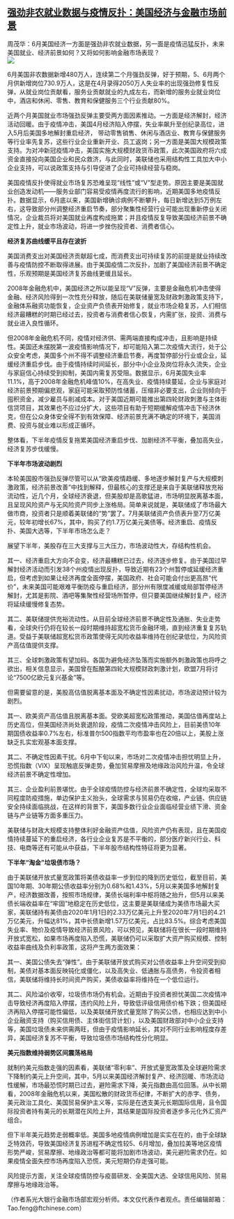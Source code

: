 <!--1594065126000-->
[强劲非农就业数据与疫情反扑：美国经济与金融市场前景](https://cn.ft.com/story/001088420?full=y)
------

<div></div><div class="story-lead">周茂华：6月美国经济一方面是强劲非农就业数据，另一面是疫情迅猛反扑，未来美国就业、经济前景如何？又将如何影响金融市场表现？</div><div class=" story-image image"><img src="https://thumbor.ftacademy.cn/unsafe/1340x754/https://thumbor.ftacademy.cn/unsafe/picture/3/000096943_piclink.jpg"></div><div class="story-body"><div id="story-body-container"><p>6月美国非农数据新增480万人，连续第二个月强劲反弹，好于预期，5、6月两个月供新增岗位730.9万人，这是在4月录得2050万人失业率的出现强劲修复性反弹，从就业岗位贡献看，服务业贡献就业的九成左右，而新增的服务业就业岗位中，酒店和休闲、零售、教育和保健服务三个行业贡献80%。</p><p>近两个月美国就业市场强劲反弹主要受两方面因素推动。一方面是经济解封，经济活动回暖。由于疫情冲击，美国4月经济陷入停摆，失业率飙升至创纪录高位，进入5月后美国多地解封重启经济， 带动零售销售、休闲与酒店业、教育与保健服务等行业率先复苏，这些行业企业重新开业、员工返岗；另一方面是美国大规模政策支持。为对冲新冠疫情冲击，美国实施大规模财政货币政策，此次美国政府将六成资金直接投向美国企业和民众救济，与此同时，美联储也采用结构性工具加大中小企业支持，可以说政策支持与引导促进了企业可持续经营与稳岗。</p><p>美国疫情反扑使得就业市场复苏恐难呈现“线性”或“V”型走势。原因主要是美国就业创造发动机——服务业部门容易受疫情再度流行的影响，近期美国多地疫情反扑。数据显示，6月底以来，美国新增确诊病例不断攀升，每日新增达到5万例左右，这导致部分州调整经济重启节奏，部分聚集性经营行业可能出现重新停业关闭情况，企业裁员将对美国就业再度构成拖累；并且疫情反复导致美国经济前景不确定性上升，就业市场波动，将进一步挫伤投资者、消费者信心。</p><p><b>经济复苏曲线缓平且存在波折</b></p><div  data-o-ads-name="mpu-middle1" class="o-ads in-article-advert" data-o-ads-formats-default="false"  data-o-ads-formats-small="FtcMobileMpu"  data-o-ads-formats-medium="FtcMpu" data-o-ads-formats-large="FtcMpu" data-o-ads-formats-extra="FtcMpu" data-o-ads-targeting="cnpos=middle1;" data-cy='[{"devices":["PC","iPhoneWeb","AndroidWeb","iPhoneApp","AndroidApp"],"pattern":"MPU","position":"Middle1","container":"mpuInStory"}]'></div><p>美国消费支出对美国经济贡献超七成，而消费支出可持续复苏的前提是就业持续改善与疫情防控不断取得进展。由于美国疫情二次反扑，加剧了美国经济前景不确定性，乐观预期是美国经济复苏曲线更缓且延长。</p><p>2008年金融危机中，美国经济之所以能呈现“V”反弹，主要是金融危机冲击使得金融、经济风险得到一次性充分释放，随后在美联储量宽及财政刺激政策支持下，金融体系融资功能恢复，企业资产负债表开始修复，就业市场企稳复苏，人们相信经济最糟糕的时期已经过去，投资者与消费者信心恢复，内需扩张，投资、消费与就业进入良性循环。</p><p>但2008年金融危机不同，疫情对经济供、需两端直接构成冲击，且影响是持续性。美国还未摆脱第一波疫情影响情况下，却可能陷入第二次疫情大流行，处于公众安全考虑，美国多个州不得不调整经济重启节奏，再度暂停部分行业或企业，延缓经济重启步伐。由于疫情持续时间延长，部分中小企业及岗位将永久流失，企业与家庭信心持续受到抑制，美国内需复苏受阻。数据显示，6月美国失业率11.1%，高于2008年金融危机峰值10%，在高失业、疫情持续蔓延，企业与家庭对经济前景预期偏悲观，家庭可能采取预防性储蓄，压缩非必要支出，企业则倾向于囤积资金，减少雇员与削减成本。对于美国近期可能推出第四轮财政刺激与主体街信贷项目，其效果也不应过分扩大，这些项目有助于短期缓解疫情冲击下经济休克，但在公众身体安全得不到有效保障、经济前景充满不确定的环境下，美国消费、投资与就业难以形成正循环。</p><p>整体看，下半年疫情反复拖累美国经济重启步伐、加剧经济不平衡，叠加高失业，经济复苏步伐缓慢。</p><p><b>下半年市场波动剧烈</b></p><p>本轮美国股市强劲反弹尽管可以从“欧美疫情趋缓、多地逐步解封复产与大规模刺激政策，经济前景改善”中找到解释，但最核心的支撑还是来自于美联储释放充裕流动性，近几个月，全球经济衰退，但美股却是高歌猛进，市场明显脱离基本面，且呈现风险资产与无风险资产同步上涨格局。简单来说就是，美联储成了市场最大做市商，投资者只是顺着美联储的“势”罢了。7月美联储资产负债表升至7万亿美元，较年初增长67%，其中，购买了约1.7万亿美元美债等。经济重启、疫情反扑、美国大选等，下半年市场怎么走？</p><div data-o-ads-name="mpu-middle2" class="o-ads in-article-advert" data-o-ads-formats-default="false"  data-o-ads-formats-small="FtcMobileMpu"  data-o-ads-formats-medium="false" data-o-ads-formats-large="false" data-o-ads-formats-extra="false" data-o-ads-targeting="cnpos=middle2;" data-cy='[{"devices":["iPhoneWeb","AndroidWeb","iPhoneApp","AndroidApp"],"pattern":"MPU","position":"Middle2","container":"mpuInStory"}]'></div><p>展望下半年，美股存在三大支撑与三大压力，市场波动性大，存结构性机会。</p><p>其一、经济重启大方向不会变，经济最糟糕已过去，经济逐步修复。由于美国过早解封经济活动而引发38个州疫情出现反扑，导致近期有23个州暂停或延缓经济重启，但考虑到如果让经济再度全面停摆，美国政府、社会可能会付出更高昂“代价”，未来美国可能艰难平衡防疫与重启经济，部分州有限度减缓或局部暂停经济解封，尤其是影院、酒吧等集聚性经营场所暂停，但只要美国继续解封复产，经济将延续缓慢修复态势。</p><p>其二、美联储提供充裕流动性。从目前全球经济前景不确定性及通胀、失业走势看，全球央行仍将在较长一段时期维持超宽松货币金融环境，直到经济重复复苏轨道。受益于美联储超宽松货币政策使得无风险收益率维持在创纪录低位，为风险资产高估值提供支撑。</p><p>其三、全球刺激政策有望加码。各国为避免经济坠落而实施额外刺激政策也将呼之欲出，相关信息显示，美国曾在酝酿第四轮大规模财政刺激计划，欧盟7月将讨论“7500亿欧元复兴基金”等。</p><p>但需要留意的是，美股高估值脱离基本面及不确定性因素扰动，市场波动预计较为剧烈。</p><div data-o-ads-name="mpu-middle3" class="o-ads in-article-advert" data-o-ads-formats-default="false"  data-o-ads-formats-small="FtcMobileMpu"  data-o-ads-formats-medium="false" data-o-ads-formats-large="false" data-o-ads-formats-extra="false" data-o-ads-targeting="cnpos=middle3;" data-cy='[{"devices":["iPhoneWeb","AndroidWeb","iPhoneApp","AndroidApp"],"pattern":"MPU","position":"Middle3","container":"mpuInStory"}]'></div><p>其一、欧美资产高估值且脱离基本面。受欧美超宽松政策推动，美国估值再度站上历史高位，但美国经济尚处衰退阶段，疫情二次疫情冲击风险上，目前美债10年期国债收益率0.7%左右，标准普尔500指数平均市盈率也在20倍以上，美股上涨缺乏扎实宏观基本面支撑。</p><p>其二、不确定性因素干扰。6月中下旬以来，市场对二次疫情冲击担忧明显上升，恐慌指数（VIX）呈现触底反弹走势，叠加贸易摩擦及地缘政治风险升温，令全球经济前景不确定性增加。</p><p>其三、企业盈利前景堪忧。由于全球疫情防控与经济前景不确定性，全球均采取不同程度防疫措施，单边保护主义抬头，全球需求与贸易仍在收缩，产业链、供应链安全持续面临挑战，在这样的背景下，美国多数行业企业面临经营业绩下滑、资金链与产业链等方面多重压力。</p><p>美联储与财政大规模支持整体利好金融资产估值，风险资产仍有表现，且在美国疫情持续蔓延下的重启经济，各行业企业复苏是不平衡的，部分医疗新兴行业、科技、电商等还有可能从中获益，下半年股市结构性特征将更为显著。</p><p><b>下半年“淘金”垃圾债市场？</b></p><div data-o-ads-name="mpu-middle4" class="o-ads in-article-advert" data-o-ads-formats-default="false"  data-o-ads-formats-small="FtcMobileMpu"  data-o-ads-formats-medium="false" data-o-ads-formats-large="false" data-o-ads-formats-extra="false" data-o-ads-targeting="cnpos=middle4;" data-cy='[{"devices":["iPhoneWeb","AndroidWeb","iPhoneApp","AndroidApp"],"pattern":"MPU","position":"Middle4","container":"mpuInStory"}]'></div><p>由于美联储开放式量宽政策将美债收益率一步到位的降到历史低位，截至目前，美国10年期、30年期公债收益率分别为0.68%和1.43%，5月以来美国多地解封复产，经济数据改善，按照市场规律，美债长端利率中枢将随之抬升，但5月以来美债长端收益率在“牢固”地稳定在历史低位，这主要是美联储成为美债市场最大买家，美联储持有美债由2020年1月1日的2.33万亿美元上升至2020年7月1日的4.21万亿美元，升幅达81%，其中长债新增1.57万亿美元，占比83.5%。综合考虑美国失业率、物价及疫情导致经济前景风险，可以预见，美联储将在很长一段时期维持开放式宽松，如果市场再度陷入恐慌，美联储仍可以采取扩大资产购买规模、控制收益率曲线及负利率政策，这将产生两方面效果：</p><p>其一、美国公债失去“弹性”。由于美联储开放式购买对公债收益率上升空间受到抑制，美债对基本面反映钝化或僵化，以及高失业、低通胀与高债务，令投资者相信，美联储将维持长时间资产购买，美债收益率将维持在一个低位运行。</p><p>其二、风险溢价收窄，垃圾债市场仍有机会。近期由于投资者担忧美国二次疫情冲击导致经济再度陷入停摆，违约风险上升，导致低评级信用债价格下跌；但美国经济再陷入停摆可能性偏低，以及美联储开放式量宽除了购买公债，也相应达到中小企业融资支持（购买信用债、主体街信贷计划），以及美国财政部对中小企业支持等，美国垃圾债未来供需两旺，但由于疫情影响延长，其对不同行业影响程度存差异，美国经济复苏不平衡，导致垃圾债市场结构性分化明显。</p><p><b>美元指数维持弱势区间震荡格局</b></p><p>就制约美元指数走强的因素看，美联储“零利率”、开放式量宽政策及全球避险需求下降制约美元上升空间，其中，5月以来美国经济解封复产、经济回暖、市场流动性缓解，市场最恐慌时期已过去，避险需求下降，美元指数由高位回落。从中长期看，2008年金融危机以来，美国松散的财政货币纪律，不断扩大的赤字、债务，美元政治工具化、美国贸易保护主义等，实际是在透支美元长期国际信用，且令国际投资者持有美元的长期潜在风险上升，其结果是国际投资者逐步多元化外汇资产组合。</p><div data-o-ads-name="mpu-middle5" class="o-ads in-article-advert" data-o-ads-formats-default="false"  data-o-ads-formats-small="FtcMobileMpu"  data-o-ads-formats-medium="false" data-o-ads-formats-large="false" data-o-ads-formats-extra="false" data-o-ads-targeting="cnpos=middle5;" data-cy='[{"devices":["iPhoneWeb","AndroidWeb","iPhoneApp","AndroidApp"],"pattern":"MPU","position":"Middle4","container":"mpuInStory"}]'></div><p>但下半年美元趋势走弱概率低。美国多地疫情病例增加是实实在在的，由于全球缺乏特效药，导致美国经济复苏进程不确定性较5、6月增加，叠加拉美等地区疫情形势严峻，贸易摩擦、地缘政治等都可能将加剧市场波动，美元避险需求仍在。如果疫情全面失控市场再度陷入恐慌，美元短期仍存走强可能。</p><p>风险提示方面，关注全球疫情防控与疫苗研发、全美国大选、全球信用风险、贸易摩擦与地缘政治等。</p><p>（作者系光大银行金融市场部宏观分析师。本文仅代表作者观点。责任编辑邮箱：Tao.feng@ftchinese.com）</p></div><div class="clearfloat"></div></div>
